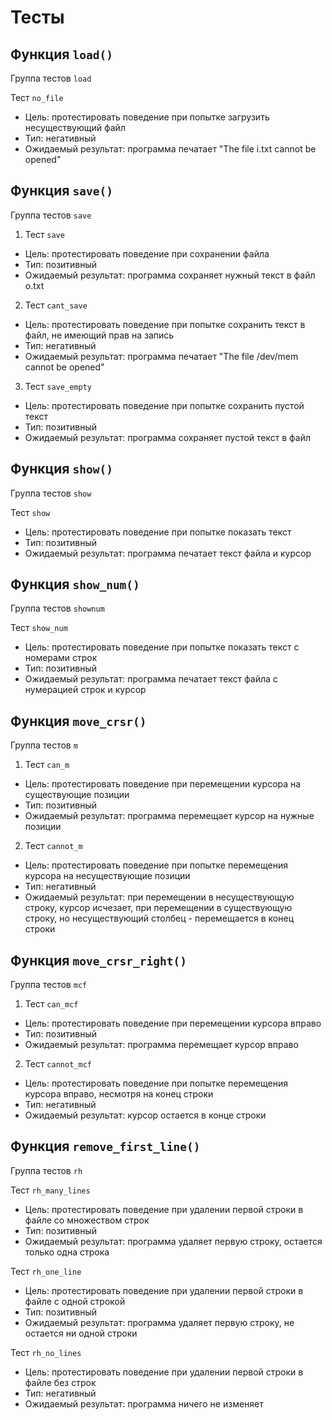 # Тесты

## Функция `load()`
Группа тестов `load`

Тест `no_file`
 - Цель: протестировать поведение при попытке загрузить несуществующий файл
 - Тип: негативный
 - Ожидаемый результат: программа печатает "The file i.txt cannot be opened"

## Функция `save()`
Группа тестов `save`

1. Тест `save`
 - Цель: протестировать поведение при сохранении файла
 - Тип: позитивный
 - Ожидаемый результат: программа сохраняет нужный текст в файл o.txt

2. Тест `cant_save`
 - Цель: протестировать поведение при попытке сохранить текст в файл, не имеющий прав на запись 
 - Тип: негативный
 - Ожидаемый результат: программа печатает "The file /dev/mem cannot be opened"

3. Тест `save_empty`
 - Цель: протестировать поведение при попытке сохранить пустой текст
 - Тип: позитивный
 - Ожидаемый результат: программа сохраняет пустой текст в файл 

## Функция `show()`
Группа тестов `show`

Тест `show`
 - Цель: протестировать поведение при попытке показать текст
 - Тип: позитивный
 - Ожидаемый результат: программа печатает текст файла и курсор

## Функция `show_num()`
Группа тестов `shownum`

Тест `show_num`
 - Цель: протестировать поведение при попытке показать текст с номерами строк
 - Тип: позитивный
 - Ожидаемый результат: программа печатает текст файла с нумерацией строк и курсор

## Функция `move_crsr()`
Группа тестов `m`

1. Тест `can_m`
 - Цель: протестировать поведение при перемещении курсора на существующие позиции
 - Тип: позитивный
 - Ожидаемый результат: программа перемещает курсор на нужные позиции

2. Тест `cannot_m`
 - Цель: протестировать поведение при попытке перемещения курсора на несуществующие позиции
 - Тип: негативный
 - Ожидаемый результат: при перемещении в несуществующую строку, курсор исчезает, при перемещении в существующую строку, но несуществующий столбец - перемещается в конец строки

## Функция `move_crsr_right()`
Группа тестов `mcf`

1. Тест `can_mcf`
 - Цель: протестировать поведение при перемещении курсора вправо
 - Тип: позитивный
 - Ожидаемый результат: программа перемещает курсор вправо

2. Тест `cannot_mcf`
 - Цель: протестировать поведение при попытке перемещения курсора вправо, несмотря на конец строки
 - Тип: негативный
 - Ожидаемый результат: курсор остается в конце строки

## Функция `remove_first_line()`
Группа тестов `rh`

Тест `rh_many_lines`
 - Цель: протестировать поведение при удалении первой строки в файле со множеством строк
 - Тип: позитивный
 - Ожидаемый результат: программа удаляет первую строку, остается только одна строка

Тест `rh_one_line`
 - Цель: протестировать поведение при удалении первой строки в файле с одной строкой
 - Тип: позитивный
 - Ожидаемый результат: программа удаляет первую строку, не остается ни одной строки

Тест `rh_no_lines`
 - Цель: протестировать поведение при удалении первой строки в файле без строк
 - Тип: негативный
 - Ожидаемый результат: программа ничего не изменяет
